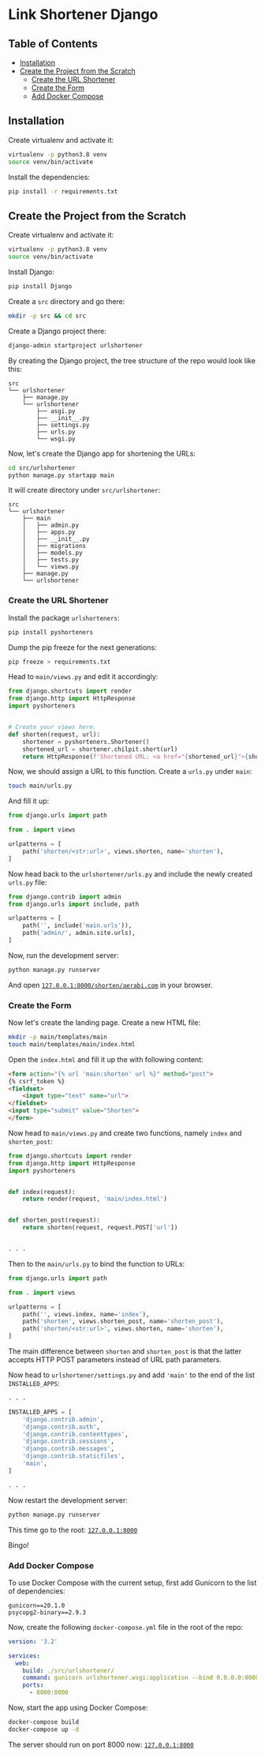 # Link Shortener Django

## Table of Contents

* [Installation](#installation)
* [Create the Project from the Scratch](#create-the-project-from-the-scratch)
  + [Create the URL Shortener](#create-the-url-shortener)
  + [Create the Form](#create-the-form)
  + [Add Docker Compose](#add-docker-compose)

## Installation

Create virtualenv and activate it:

```bash
virtualenv -p python3.8 venv
source venv/bin/activate
```

Install the dependencies:

```bash
pip install -r requirements.txt
```

## Create the Project from the Scratch

Create virtualenv and activate it:

```bash
virtualenv -p python3.8 venv
source venv/bin/activate
```

Install Django:

```bash
pip install Django
```

Create a `src` directory and go there:

```bash
mkdir -p src && cd src
```

Create a Django project there:

```bash
django-admin startproject urlshortener
```

By creating the Django project, the tree structure of the repo
would look like this:

```
src
└── urlshortener
    ├── manage.py
    └── urlshortener
        ├── asgi.py
        ├── __init__.py
        ├── settings.py
        ├── urls.py
        └── wsgi.py

```

Now, let's create the Django app for shortening the URLs:

```bash
cd src/urlshortener
python manage.py startapp main
```

It will create directory under `src/urlshortener`:

```
src
└── urlshortener
    ├── main
    │   ├── admin.py
    │   ├── apps.py
    │   ├── __init__.py
    │   ├── migrations
    │   ├── models.py
    │   ├── tests.py
    │   └── views.py
    ├── manage.py
    └── urlshortener
```

### Create the URL Shortener

Install the package `urlshorteners`:

```bash
pip install pyshorteners
```

Dump the pip freeze for the next generations:

```bash
pip freeze > requirements.txt
```

Head to `main/views.py` and edit it accordingly:

```python
from django.shortcuts import render
from django.http import HttpResponse
import pyshorteners


# Create your views here.
def shorten(request, url):
    shortener = pyshorteners.Shortener()
    shortened_url = shortener.chilpit.short(url)
    return HttpResponse(f'Shortened URL: <a href="{shortened_url}">{shortened_url}</a>')

```

Now, we should assign a URL to this function. Create a `urls.py` under `main`:

```bash
touch main/urls.py
```

And fill it up:

```python
from django.urls import path

from . import views

urlpatterns = [
    path('shorten/<str:url>', views.shorten, name='shorten'),
]
```

Now head back to the `urlshortener/urls.py` and include the newly created `urls.py` file:

```python
from django.contrib import admin
from django.urls import include, path

urlpatterns = [
    path('', include('main.urls')),
    path('admin/', admin.site.urls),
]
```

Now, run the development server:

```bash
python manage.py runserver
```

And open [`127.0.0.1:8000/shorten/aerabi.com`](http://127.0.0.1:8000/shorten/aerabi.com)
in your browser.

### Create the Form

Now let's create the landing page. Create a new HTML file:

```bash
mkdir -p main/templates/main
touch main/templates/main/index.html
```

Open the `index.html` and fill it up the with following content:

```html
<form action="{% url 'main:shorten' url %}" method="post">
{% csrf_token %}
<fieldset>
    <input type="text" name="url">
</fieldset>
<input type="submit" value="Shorten">
</form>
```

Now head to `main/views.py` and create two functions, namely `index` and `shorten_post`:

```python
from django.shortcuts import render
from django.http import HttpResponse
import pyshorteners


def index(request):
    return render(request, 'main/index.html')


def shorten_post(request):
    return shorten(request, request.POST['url'])


. . .
```

Then to the `main/urls.py` to bind the function to URLs:

```python
from django.urls import path

from . import views

urlpatterns = [
    path('', views.index, name='index'),
    path('shorten', views.shorten_post, name='shorten_post'),
    path('shorten/<str:url>', views.shorten, name='shorten'),
]
```

The main difference between `shorten` and `shorten_post` is that the latter accepts
HTTP POST parameters instead of URL path parameters.

Now head to `urlshortener/settings.py` and add `'main'` to the end of the list `INSTALLED_APPS`:

```python
. . .

INSTALLED_APPS = [
    'django.contrib.admin',
    'django.contrib.auth',
    'django.contrib.contenttypes',
    'django.contrib.sessions',
    'django.contrib.messages',
    'django.contrib.staticfiles',
    'main',
]

. . .
```

Now restart the development server:

```bash
python manage.py runserver
```

This time go to the root: [`127.0.0.1:8000`](http://127.0.0.1:8000/)

Bingo!

### Add Docker Compose

To use Docker Compose with the current setup, first add Gunicorn to the list of dependencies:

```
gunicorn==20.1.0
psycopg2-binary==2.9.3
```

Now, create the following `docker-compose.yml` file in the root of the repo:

```yml
version: '3.2'

services:
  web:
    build: ./src/urlshortener/
    command: gunicorn urlshortener.wsgi:application --bind 0.0.0.0:8000
    ports:
      - 8000:8000
```

Now, start the app using Docker Compose:

```bash
docker-compose build
docker-compose up -d
```

The server should run on port 8000 now: [`127.0.0.1:8000`](http://127.0.0.1:8000/)